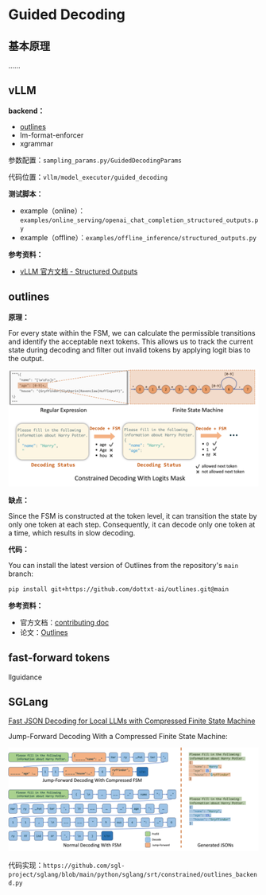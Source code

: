 # Guided Decoding

## 基本原理

……

## vLLM

**backend：**

- [outlines](https://github.com/dottxt-ai/outlines)
- lm-format-enforcer
- xgrammar

参数配置：`sampling_params.py/GuidedDecodingParams`

代码位置：`vllm/model_executor/guided_decoding`

**测试脚本：**

- example（online）：`examples/online_serving/openai_chat_completion_structured_outputs.py`
- example（offline）：`examples/offline_inference/structured_outputs.py`

**参考资料：**

- [vLLM 官方文档 - Structured Outputs](https://docs.vllm.ai/en/stable/features/structured_outputs.html#structured-outputs)

## outlines

**原理：**

For every state within the FSM, we can calculate the permissible transitions and identify the acceptable next tokens. This allows us to track the current state during decoding and filter out invalid tokens by applying logit bias to the output.

![outlines](./images/method1.png)

**缺点：**

Since the FSM is constructed at the token level, it can transition the state by only one token at each step. Consequently, it can decode only one token at a time, which results in slow decoding.

**代码：**

You can install the latest version of Outlines from the repository's `main` branch:

```bash
pip install git+https://github.com/dottxt-ai/outlines.git@main
```

**参考资料：**

- 官方文档：[contributing doc](https://dottxt-ai.github.io/outlines/latest/community/contribute/)
- 论文：[Outlines](../../../../../Research/Papers/Papers/Outlines.pdf)

## fast-forward tokens

llguidance

## SGLang

[Fast JSON Decoding for Local LLMs with Compressed Finite State Machine](https://lmsys.org/blog/2024-02-05-compressed-fsm/)

Jump-Forward Decoding With a Compressed Finite State Machine:

![Jump-Forward Decoding](./images/compare.png)

代码实现：`https://github.com/sgl-project/sglang/blob/main/python/sglang/srt/constrained/outlines_backend.py`
